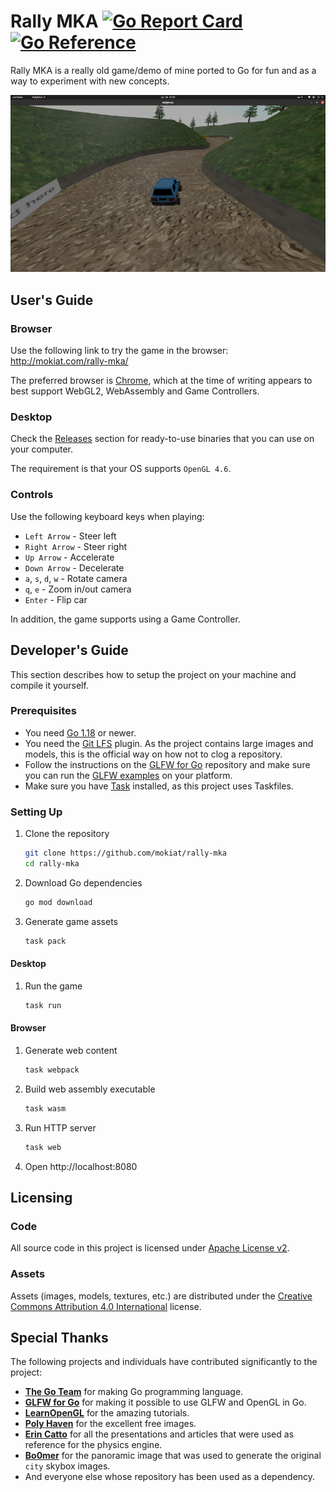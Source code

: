 # Rally MKA [![Go Report Card](https://goreportcard.com/badge/github.com/mokiat/rally-mka)](https://goreportcard.com/report/github.com/mokiat/rally-mka) [![Go Reference](https://pkg.go.dev/badge/github.com/mokiat/rally-mka@master.svg)](https://pkg.go.dev/github.com/mokiat/rally-mka@master)

Rally MKA is a really old game/demo of mine ported to Go for fun and as a way to experiment with new concepts.

[![Game Screenshot](preview.png)](http://mokiat.com/rally-mka/)

## User's Guide

### Browser

Use the following link to try the game in the browser:
http://mokiat.com/rally-mka/

The preferred browser is [Chrome](https://www.google.com/chrome/), which at the time of writing appears to best support WebGL2, WebAssembly and Game Controllers.

### Desktop

Check the [Releases](https://github.com/mokiat/rally-mka/releases) section for ready-to-use binaries that you can use on your computer.

The requirement is that your OS supports `OpenGL 4.6`.

### Controls

Use the following keyboard keys when playing:

- `Left Arrow` - Steer left
- `Right Arrow` - Steer right
- `Up Arrow` - Accelerate
- `Down Arrow` - Decelerate
- `a`, `s`, `d`, `w` - Rotate camera
- `q`, `e` - Zoom in/out camera
- `Enter` - Flip car

In addition, the game supports using a Game Controller.

## Developer's Guide

This section describes how to setup the project on your machine and compile it yourself.

### Prerequisites

- You need [Go 1.18](https://golang.org/dl/) or newer.
- You need the [Git LFS](https://git-lfs.github.com/) plugin. As the project contains large images and models, this is the official way on how not to clog a repository.
- Follow the instructions on the [GLFW for Go](https://github.com/go-gl/glfw) repository and make sure you can run the [GLFW examples](https://github.com/go-gl/example) on your platform.
- Make sure you have [Task](https://taskfile.dev/) installed, as this project uses Taskfiles.

### Setting Up

1. Clone the repository

   ```sh
   git clone https://github.com/mokiat/rally-mka
   cd rally-mka
   ```

1. Download Go dependencies

   ```sh
   go mod download
   ```

1. Generate game assets

   ```sh
   task pack
   ```

#### Desktop

1. Run the game

   ```sh
   task run
   ```

#### Browser

1. Generate web content

   ```sh
   task webpack
   ```

1. Build web assembly executable

   ```sh
   task wasm
   ```

1. Run HTTP server

   ```sh
   task web
   ```

1. Open http://localhost:8080

## Licensing

### Code

All source code in this project is licensed under [Apache License v2](LICENSE).

### Assets

Assets (images, models, textures, etc.) are distributed under the [Creative Commons Attribution 4.0 International](http://creativecommons.org/licenses/by/4.0/) license.

## Special Thanks

The following projects and individuals have contributed significantly to the project:

- **[The Go Team](https://go.dev/)** for making Go programming language.
- **[GLFW for Go](https://github.com/go-gl/glfw)** for making it possible to use GLFW and OpenGL in Go.
- **[LearnOpenGL](https://learnopengl.com/)** for the amazing tutorials.
- **[Poly Haven](https://polyhaven.com/)** for the excellent free images.
- **[Erin Catto](https://github.com/erincatto)** for all the presentations and articles that were used as reference for the physics engine.
- **[Bo0mer](https://github.com/Bo0mer)** for the panoramic image that was used to generate the original `city` skybox images.
- And everyone else whose repository has been used as a dependency.
